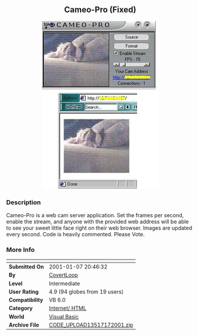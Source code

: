 ﻿<div align="center">

## Cameo\-Pro \(Fixed\)

<img src="PIC20011721998750.jpg">
</div>

### Description

Cameo-Pro is a web cam server application. Set the frames per second, enable the stream, and anyone with the provided web address will be able to see your sweet little face right on their web browser. Images are updated every second. Code is heavily commented. Please Vote.
 
### More Info
 


<span>             |<span>
---                |---
**Submitted On**   |2001-01-07 20:46:32
**By**             |[CovertLoop](https://github.com/Planet-Source-Code/PSCIndex/blob/master/ByAuthor/covertloop.md)
**Level**          |Intermediate
**User Rating**    |4.9 (94 globes from 19 users)
**Compatibility**  |VB 6\.0
**Category**       |[Internet/ HTML](https://github.com/Planet-Source-Code/PSCIndex/blob/master/ByCategory/internet-html__1-34.md)
**World**          |[Visual Basic](https://github.com/Planet-Source-Code/PSCIndex/blob/master/ByWorld/visual-basic.md)
**Archive File**   |[CODE\_UPLOAD13517172001\.zip](https://github.com/Planet-Source-Code/covertloop-cameo-pro-fixed__1-14233/archive/master.zip)








